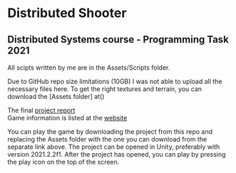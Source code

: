 # Distributed Shooter

## Distributed Systems course - Programming Task 2021

All scipts written by me are in the Assets/Scripts folder.

Due to GitHub repo size limitations (10GB) I was not able to upload all the necessary files here. To get the right textures and terrain, you can download the [Assets folder] at()  

The final [project report](https://docs.google.com/document/d/1Y667sHizHCqbZ74C8EBlDwTeMErk6T3g/)  
Game information is listed at the [website](http://128.214.253.86/api/)  

You can play the game by downloading the project from this repo and replacing the Assets folder with the one you can download from the separate link above. The project can be opened in Unity, preferably with version 2021.2.2f1. After the project has opened, you can play by pressing the play icon on the top of the screen.
